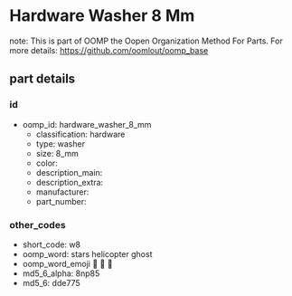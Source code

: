 # Hardware Washer 8 Mm  

note: This is part of OOMP the Oopen Organization Method For Parts. For more details: https://github.com/oomlout/oomp_base

##  part details





### id
* oomp_id: hardware_washer_8_mm
  * classification: hardware
  * type: washer
  * size: 8_mm
  * color: 
  * description_main: 
  * description_extra: 
  * manufacturer: 
  * part_number: 

### other_codes
* short_code: w8
* oomp_word: stars helicopter ghost
* oomp_word_emoji :stars: :helicopter: :ghost:
* md5_6_alpha: 8np85
* md5_6: dde775